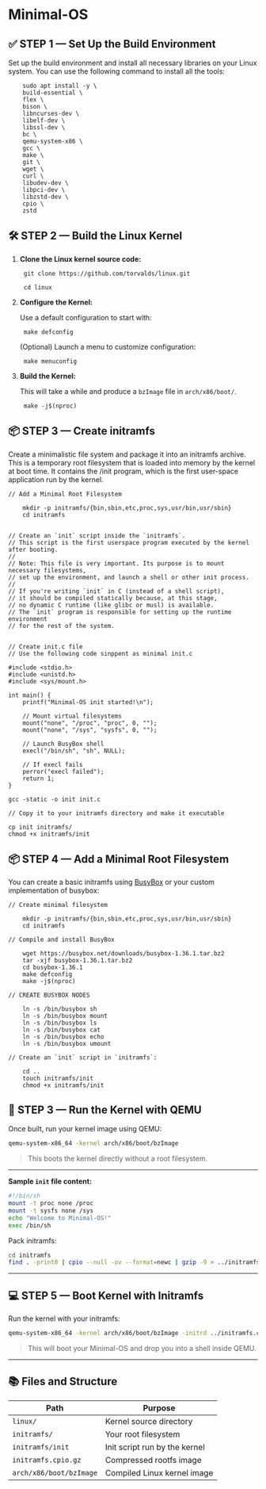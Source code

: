 # Minimal-OS



## ✅ STEP 1 — Set Up the Build Environment

Set up the build environment and install all necessary libraries on your Linux system.
You can use the following command to install all the tools:


        sudo apt install -y \
        build-essential \
        flex \
        bison \
        libncurses-dev \
        libelf-dev \
        libssl-dev \
        bc \
        qemu-system-x86 \
        gcc \
        make \
        git \
        wget \
        curl \
        libudev-dev \
        libpci-dev \
        libzstd-dev \
        cpio \
        zstd



## 🛠️ STEP 2 — Build the Linux Kernel

1. **Clone the Linux kernel source code:**

        git clone https://github.com/torvalds/linux.git
        
        cd linux


2. **Configure the Kernel:**

    Use a default configuration to start with:

        make defconfig

    (Optional) Launch a menu to customize configuration:

        make menuconfig


3. **Build the Kernel:**

    This will take a while and produce a `bzImage` file in `arch/x86/boot/`.

        make -j$(nproc)


## 📦 STEP 3 — Create initramfs

Create a minimalistic file system and package it into an initramfs archive. This is a temporary root filesystem that is loaded into memory by the kernel at boot time. It contains the /init program, which is the first user-space application run by the kernel.

    // Add a Minimal Root Filesystem

        mkdir -p initramfs/{bin,sbin,etc,proc,sys,usr/bin,usr/sbin}
        cd initramfs


    // Create an `init` script inside the `initramfs`. 
    // This script is the first userspace program executed by the kernel after booting.
    // 
    // Note: This file is very important. Its purpose is to mount necessary filesystems,
    // set up the environment, and launch a shell or other init process.
    // 
    // If you're writing `init` in C (instead of a shell script), 
    // it should be compiled statically because, at this stage,
    // no dynamic C runtime (like glibc or musl) is available.
    // The `init` program is responsible for setting up the runtime environment
    // for the rest of the system.


    // Create init.c file 
    // Use the following code sinppent as minimal init.c

    #include <stdio.h>
    #include <unistd.h>
    #include <sys/mount.h>

    int main() {
        printf("Minimal-OS init started!\n");

        // Mount virtual filesystems
        mount("none", "/proc", "proc", 0, "");
        mount("none", "/sys", "sysfs", 0, "");

        // Launch BusyBox shell
        execl("/bin/sh", "sh", NULL);

        // If execl fails
        perror("execl failed");
        return 1;
    }

    gcc -static -o init init.c

    // Copy it to your initramfs directory and make it executable
    
    cp init initramfs/
    chmod +x initramfs/init




## 📦 STEP 4 — Add a Minimal Root Filesystem

You can create a basic initramfs using [BusyBox](https://busybox.net/) or your custom implementation of busybox:

    // Create minimal filesystem

        mkdir -p initramfs/{bin,sbin,etc,proc,sys,usr/bin,usr/sbin}
        cd initramfs

    // Compile and install BusyBox

        wget https://busybox.net/downloads/busybox-1.36.1.tar.bz2
        tar -xjf busybox-1.36.1.tar.bz2
        cd busybox-1.36.1
        make defconfig
        make -j$(nproc)
    
    // CREATE BUSYBOX NODES

        ln -s /bin/busybox sh
        ln -s /bin/busybox mount
        ln -s /bin/busybox ls
        ln -s /bin/busybox cat
        ln -s /bin/busybox echo
        ln -s /bin/busybox umount

    // Create an `init` script in `initramfs`:

        cd ..
        touch initramfs/init
        chmod +x initramfs/init


## 🚀 STEP 3 — Run the Kernel with QEMU

Once built, run your kernel image using QEMU:

```bash
qemu-system-x86_64 -kernel arch/x86/boot/bzImage
```

> This boots the kernel directly without a root filesystem.

---



**Sample `init` file content:**

```sh
#!/bin/sh
mount -t proc none /proc
mount -t sysfs none /sys
echo "Welcome to Minimal-OS!"
exec /bin/sh
```

Pack initramfs:

```bash
cd initramfs
find . -print0 | cpio --null -ov --format=newc | gzip -9 > ../initramfs.cpio.gz
```

---

## 💻 STEP 5 — Boot Kernel with Initramfs

Run the kernel with your initramfs:

```bash
qemu-system-x86_64 -kernel arch/x86/boot/bzImage -initrd ../initramfs.cpio.gz -nographic -append "console=ttyS0"
```

> This will boot your Minimal-OS and drop you into a shell inside QEMU.

---

## 📚 Files and Structure

| Path                    | Purpose                       |
| ----------------------- | ----------------------------- |
| `linux/`                | Kernel source directory       |
| `initramfs/`            | Your root filesystem          |
| `initramfs/init`        | Init script run by the kernel |
| `initramfs.cpio.gz`     | Compressed rootfs image       |
| `arch/x86/boot/bzImage` | Compiled Linux kernel image   |

